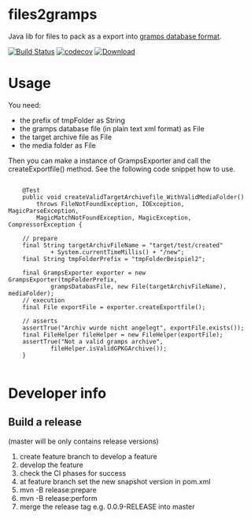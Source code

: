 # files2gramps
Java lib for files to pack as a export into [gramps database format](https://gramps-project.org/wiki/index.php?title=Gramps_XML).

[![Build Status](https://travis-ci.org/FunThomas424242/files2gramps.svg?branch=master)](https://travis-ci.org/FunThomas424242/files2gramps)
[![codecov](https://codecov.io/gh/FunThomas424242/files2gramps/branch/master/graph/badge.svg)](https://codecov.io/gh/FunThomas424242/files2gramps)
[![Download](https://api.bintray.com/packages/funthomas424242/funthomas424242-libs/files2gramps/images/download.svg) ](https://bintray.com/funthomas424242/funthomas424242-libs/files2gramps/_latestVersion)


# Usage
You need:
 
 * the prefix of tmpFolder as String
 * the gramps database file (in plain text xml format) as File
 * the target archive file as File 
 * the media folder as File
 
Then you can make a instance of GrampsExporter and call the createExportfile() method.
See the following code snippet how to use.

```
   
    @Test
    public void createValidTargetArchivefile_WithValidMediaFolder()
        throws FileNotFoundException, IOException, MagicParseException,
        MagicMatchNotFoundException, MagicException, CompressorException {
  
    // prepare 
    final String targetArchivFileName = "target/test/created"
            + System.currentTimeMillis() + "/new";
    final String tmpFolderPrefix = "tmpFolderBeispiel2";
    
    final GrampsExporter exporter = new GrampsExporter(tmpFolderPrefix,
            grampsDatabasFile, new File(targetArchivFileName), mediaFolder);
    // execution
    final File exportFile = exporter.createExportfile();
    
    // asserts
    assertTrue("Archiv wurde nicht angelegt", exportFile.exists());
    final FileHelper fileHelper = new FileHelper(exportFile);
    assertTrue("Not a valid gramps archive",
            fileHelper.isValidGPKGArchive());
    }
     
```
# Developer info

## Build a release
(master will be only contains release versions)

1. create feature branch to develop a feature
9. develop the feature
9. check the CI phases for success
9. at feature branch set the new snapshot version in pom.xml
9. mvn -B release:prepare
9. mvn -B release:perform
9. merge the release tag e.g. 0.0.9-RELEASE into master
